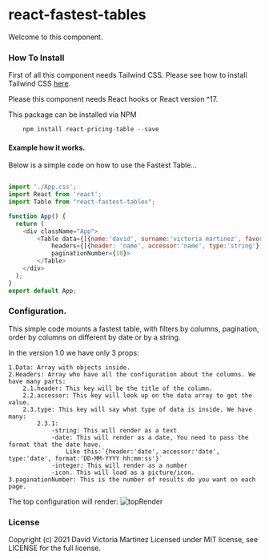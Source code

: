 ﻿# react-fastest-tables
Welcome to this component.

### How To Install
First of all this component needs Tailwind CSS. Please see how to install Tailwind CSS [here](https://tailwindcss.com/docs/installation "Tailwind CSS").

Please this component needs React hooks or React version ^17.

This package can be installed via NPM   
```Javascript
    npm install react-pricing-table --save
```

#### Example how it works.

Below is a simple code on how to use the Fastest Table...
```Javascript

import './App.css';
import React from 'react';
import Table from "react-fastest-tables";

function App() {
  return (
    <div className="App"> 
        <Table data={[{name:'david', surname:'victoria martinez', favoriteFastFood:'taco', date:'07-07-2021 15:00:00'}]} 
            headers={[{header: 'name', accessor:'name', type:'string'}, {header: 'surname', accessor:'surname', type:'string'}, {header: 'favorite fast food', accessor:'favoriteFastFood', type:'string'}, {header:'date', accessor:'date', type:'date', format:'DD-MM-YYYY hh:mm:ss'}]} 
            paginationNumber={10}>
        </Table>
    </div>
  );
}
export default App;

```

### Configuration.

This simple code mounts a fastest table, with filters by columns, pagination, order by columns on different by date or by a string.

In the version 1.0 we have only 3 props:

    1.Data: Array with objects inside.
    2.Headers: Array who have all the configuration about the columns. We have many parts:
        2.1.header: This key will be the title of the column.
        2.2.accessor: This key will look up on the data array to get the value.
        2.3.type: This key will say what type of data is inside. We have many:
            2.3.1:
                -string: This will render as a text
                -date: This will render as a date, You need to pass the format that the date have. 
                    Like this:`{header:'date', accessor:'date', type:'date', format:'DD-MM-YYYY hh:mm:ss'}`
                -integer: This will render as a number
                -icon. This will load as a picture/icon.
    3.paginationNumber: This is the number of results do you want on each page.

The top configuration will render:
![topRender](https://ibb.co/BLTzYCd)

### License
Copyright (c) 2021 David Victoria Martinez Licensed under MIT license, see LICENSE for the full license.
